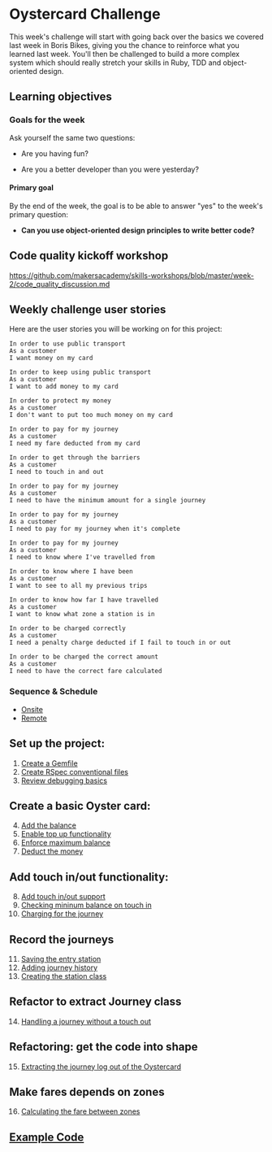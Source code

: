 # Oystercard Challenge

This week's challenge will start with going back over the basics we covered last week in Boris Bikes, giving you the chance to reinforce what you learned last week. You'll then be challenged to build a more complex system which should really stretch your skills in Ruby, TDD and object-oriented design.

## Learning objectives

### Goals for the week

Ask yourself the same two questions:

* Are you having fun?

* Are you a better developer than you were yesterday?

#### Primary goal

By the end of the week, the goal is to be able to answer "yes" to the week's primary question:

* **Can you use object-oriented design principles to write better code?**

## Code quality kickoff workshop

https://github.com/makersacademy/skills-workshops/blob/master/week-2/code_quality_discussion.md

## Weekly challenge user stories

Here are the user stories you will be working on for this project:

```
In order to use public transport
As a customer
I want money on my card

In order to keep using public transport
As a customer
I want to add money to my card

In order to protect my money
As a customer
I don't want to put too much money on my card

In order to pay for my journey
As a customer
I need my fare deducted from my card

In order to get through the barriers
As a customer
I need to touch in and out

In order to pay for my journey
As a customer
I need to have the minimum amount for a single journey

In order to pay for my journey
As a customer
I need to pay for my journey when it's complete

In order to pay for my journey
As a customer
I need to know where I've travelled from

In order to know where I have been
As a customer
I want to see to all my previous trips

In order to know how far I have travelled
As a customer
I want to know what zone a station is in

In order to be charged correctly
As a customer
I need a penalty charge deducted if I fail to touch in or out

In order to be charged the correct amount
As a customer
I need to have the correct fare calculated
```

### Sequence & Schedule
* [Onsite](../sequence/onsite/week02.md)
* [Remote](../sequence/remote/week02.md)

## Set up the project:

  1. [Create a Gemfile](01_create_gemfile.md)
  2. [Create RSpec conventional files](02_initialize_rspec.md)
  3. [Review debugging basics](03_debugging.md)

## Create a basic Oyster card:
  4. [Add the balance](04_adding_balance.md)
  5. [Enable top up functionality](05_top_up.md)
  6. [Enforce maximum balance](06_maximum_balance.md)
  7. [Deduct the money](07_deducting_money.md)

## Add touch in/out functionality:
  8. [Add touch in/out support](08_touch_in_out.md)
  9. [Checking mininum balance on touch in](09_min_balance_on_touch_in.md)
  10. [Charging for the journey](10_charge_on_touch_out.md)

## Record the journeys
  11. [Saving the entry station](11_saving_entry_station.md)
  12. [Adding journey history](12_journey_history.md)
  13. [Creating the station class](13_create_station_class.md)

## Refactor to extract Journey class
  14. [Handling a journey without a touch out](14_no_touch_in_or_out.md)

## Refactoring: get the code into shape
  15. [Extracting the journey log out of the Oystercard](15_extracting_journey_log.md)

## Make fares depends on zones
  16. [Calculating the fare between zones](16_fare_for_zones.md)

## [Example Code](walkthroughs/example_code)
